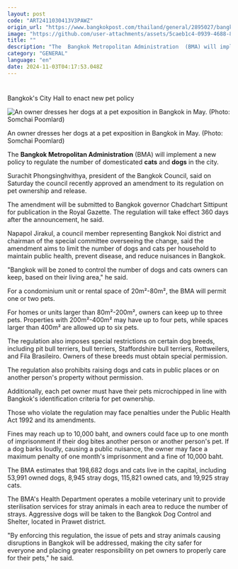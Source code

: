 ```yaml
---
layout: post
code: "ART2411030413V3PAWZ"
origin_url: "https://www.bangkokpost.com/thailand/general/2895027/bangkoks-city-hall-to-enact-new-pet-policy"
image: "https://github.com/user-attachments/assets/5caeb1c4-0939-4688-8529-995fa374df38"
title: ""
description: "The  Bangkok Metropolitan Administration  (BMA) will implement a new policy to regulate the number of domesticated  cats  and  dogs  in the city."
category: "GENERAL"
language: "en"
date: 2024-11-03T04:17:53.048Z
---
```


# 

Bangkok's City Hall to enact new pet policy

![An owner dresses her dogs at a pet exposition in Bangkok in May. (Photo: Somchai Poomlard)](https://github.com/user-attachments/assets/5f3e23f3-9a93-4b74-a827-0dccbcb9e3e7)

An owner dresses her dogs at a pet exposition in Bangkok in May. (Photo: Somchai Poomlard)

The **Bangkok Metropolitan Administration** (BMA) will implement a new policy to regulate the number of domesticated **cats** and **dogs** in the city.

Surachit Phongsinghvithya, president of the Bangkok Council, said on Saturday the council recently approved an amendment to its regulation on pet ownership and release.

The amendment will be submitted to Bangkok governor Chadchart Sittipunt for publication in the Royal Gazette. The regulation will take effect 360 days after the announcement, he said.

Napapol Jirakul, a council member representing Bangkok Noi district and chairman of the special committee overseeing the change, said the amendment aims to limit the number of dogs and cats per household to maintain public health, prevent disease, and reduce nuisances in Bangkok.

"Bangkok will be zoned to control the number of dogs and cats owners can keep, based on their living area," he said.

For a condominium unit or rental space of 20m²-80m², the BMA will permit one or two pets.

For homes or units larger than 80m²-200m², owners can keep up to three pets. Properties with 200m²-400m² may have up to four pets, while spaces larger than 400m² are allowed up to six pets.

The regulation also imposes special restrictions on certain dog breeds, including pit bull terriers, bull terriers, Staffordshire bull terriers, Rottweilers, and Fila Brasileiro. Owners of these breeds must obtain special permission.

The regulation also prohibits raising dogs and cats in public places or on another person's property without permission.

Additionally, each pet owner must have their pets microchipped in line with Bangkok's identification criteria for pet ownership.

Those who violate the regulation may face penalties under the Public Health Act 1992 and its amendments.

Fines may reach up to 10,000 baht, and owners could face up to one month of imprisonment if their dog bites another person or another person's pet. If a dog barks loudly, causing a public nuisance, the owner may face a maximum penalty of one month's imprisonment and a fine of 10,000 baht.

The BMA estimates that 198,682 dogs and cats live in the capital, including 53,991 owned dogs, 8,945 stray dogs, 115,821 owned cats, and 19,925 stray cats.

The BMA's Health Department operates a mobile veterinary unit to provide sterilisation services for stray animals in each area to reduce the number of strays. Aggressive dogs will be taken to the Bangkok Dog Control and Shelter, located in Prawet district.

"By enforcing this regulation, the issue of pets and stray animals causing disruptions in Bangkok will be addressed, making the city safer for everyone and placing greater responsibility on pet owners to properly care for their pets," he said.